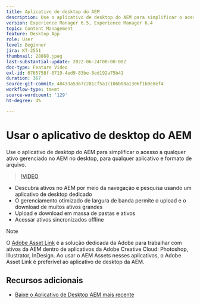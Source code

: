 ```yaml
---
title: Aplicativo de desktop do AEM
description: Use o aplicativo de desktop do AEM para simplificar o acesso a qualquer ativo gerenciado no AEM no desktop, para qualquer aplicativo e formato de arquivo.
version: Experience Manager 6.5, Experience Manager 6.4
topic: Content Management
feature: Desktop App
role: User
level: Beginner
jira: KT-2551
thumbnail: 28868.jpeg
last-substantial-update: 2022-06-24T00:00:00Z
doc-type: Feature Video
exl-id: 6765758f-0719-4ed9-83be-8ed192a75b41
duration: 367
source-git-commit: 48433a5367c281cf5a1c106b08a1306f1b0e8ef4
workflow-type: tm+mt
source-wordcount: '129'
ht-degree: 4%

---
```


# Usar o aplicativo de desktop do AEM

Use o aplicativo de desktop do AEM para simplificar o acesso a qualquer ativo gerenciado no AEM no desktop, para qualquer aplicativo e formato de arquivo.

>[!VIDEO](https://video.tv.adobe.com/v/28868?quality=12&learn=on)

+ Descubra ativos no AEM por meio da navegação e pesquisa usando um aplicativo de desktop dedicado
+ O gerenciamento otimizado de largura de banda permite o upload e o download de muitos ativos grandes
+ Upload e download em massa de pastas e ativos
+ Acessar ativos sincronizados offline

>[!NOTE]
>
> O [Adobe Asset Link](./adobe-asset-link.md) é a solução dedicada da Adobe para trabalhar com ativos da AEM dentro de aplicativos da Adobe Creative Cloud: Photoshop, Illustrator, InDesign. Ao usar o AEM Assets nesses aplicativos, o Adobe Asset Link é preferível ao aplicativo de desktop da AEM.

## Recursos adicionais

+ [Baixe o Aplicativo de Desktop AEM mais recente](https://experienceleague.adobe.com/docs/experience-manager-desktop-app/using/release-notes.html)
